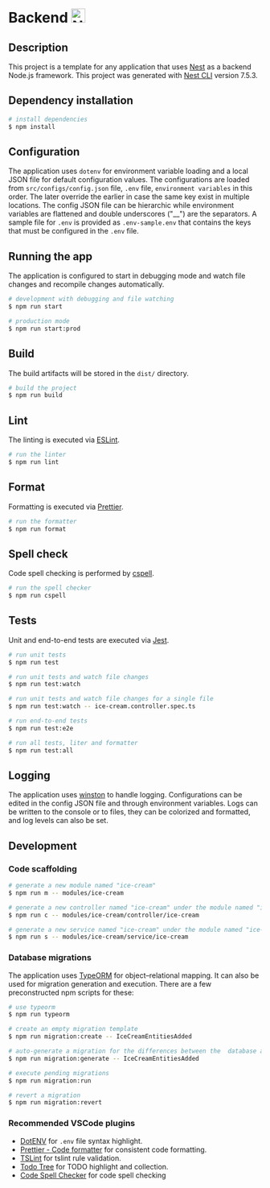 # Backend <a href="http://nestjs.com/" target="blank"><img src="https://nestjs.com/img/logo_text.svg" height="28" alt="Nest Logo" /></a>

## Description

This project is a template for any application that uses [Nest](https://github.com/nestjs/nest) as a backend Node.js framework. This project was generated with [Nest CLI](https://docs.nestjs.com/cli/overview) version 7.5.3.

## Dependency installation

```bash
# install dependencies
$ npm install
```

## Configuration

The application uses `dotenv` for environment variable loading and a local JSON file for default configuration values. The configurations are loaded from `src/configs/config.json` file, `.env` file, `environment variables` in this order. The later override the earlier in case the same key exist in multiple locations. The config JSON file can be hierarchic while environment variables are flattened and double underscores ("\_\_") are the separators. A sample file for `.env` is provided as `.env-sample.env` that contains the keys that must be configured in the `.env` file.

## Running the app

The application is configured to start in debugging mode and watch file changes and recompile changes automatically.

```bash
# development with debugging and file watching
$ npm run start

# production mode
$ npm run start:prod
```

## Build

The build artifacts will be stored in the `dist/` directory.

```bash
# build the project
$ npm run build
```

## Lint

The linting is executed via [ESLint](https://eslint.org/).

```bash
# run the linter
$ npm run lint
```

## Format

Formatting is executed via [Prettier](https://prettier.io/).

```bash
# run the formatter
$ npm run format
```

## Spell check

Code spell checking is performed by [cspell](https://github.com/streetsidesoftware/cspell#readme).

```bash
# run the spell checker
$ npm run cspell
```

## Tests

Unit and end-to-end tests are executed via [Jest](https://jestjs.io/).

```bash
# run unit tests
$ npm run test

# run unit tests and watch file changes
$ npm run test:watch

# run unit tests and watch file changes for a single file
$ npm run test:watch -- ice-cream.controller.spec.ts

# run end-to-end tests
$ npm run test:e2e

# run all tests, liter and formatter
$ npm run test:all
```

## Logging

The application uses [winston](https://github.com/winstonjs/winston) to handle logging. Configurations can be edited in the config JSON file and through environment variables. Logs can be written to the console or to files, they can be colorized and formatted, and log levels can also be set.

## Development

### Code scaffolding

```bash
# generate a new module named "ice-cream"
$ npm run m -- modules/ice-cream

# generate a new controller named "ice-cream" under the module named "ice-cream"
$ npm run c -- modules/ice-cream/controller/ice-cream

# generate a new service named "ice-cream" under the module named "ice-cream"
$ npm run s -- modules/ice-cream/service/ice-cream
```

### Database migrations

The application uses [TypeORM](https://typeorm.io/) for
object–relational mapping. It can also be used for migration generation and execution. There are a few preconstructed npm scripts for these:

```bash
# use typeorm
$ npm run typeorm

# create an empty migration template
$ npm run migration:create -- IceCreamEntitiesAdded

# auto-generate a migration for the differences between the  database and code
$ npm run migration:generate -- IceCreamEntitiesAdded

# execute pending migrations
$ npm run migration:run

# revert a migration
$ npm run migration:revert
```

### Recommended VSCode plugins

-   [DotENV](https://marketplace.visualstudio.com/items?itemName=mikestead.dotenv) for `.env` file syntax highlight.
-   [Prettier - Code formatter](https://marketplace.visualstudio.com/items?itemName=esbenp.prettier-vscode) for consistent code formatting.
-   [TSLint](https://marketplace.visualstudio.com/items?itemName=ms-vscode.vscode-typescript-tslint-plugin) for tslint rule validation.
-   [Todo Tree](https://marketplace.visualstudio.com/items?itemName=Gruntfuggly.todo-tree) for TODO highlight and collection.
-   [Code Spell Checker](https://marketplace.visualstudio.com/items?itemName=streetsidesoftware.code-spell-checker) for code spell checking
